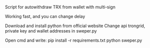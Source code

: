 Script for autowithdraw TRX from wallet with multi-sign

Working fast, and you can change delay

Download and install python from official website
Change api trongrid, private key and wallet addresses in sweper.py

Open cmd and write:
pip install -r requirements.txt
python sweper.py
